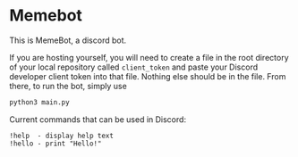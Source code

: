 # Memebot 

This is MemeBot, a discord bot.

If you are hosting yourself, you will need to create a file in the root directory of your local repository called 
`client_token` and paste your Discord developer client token into that file. Nothing else should be in the file.
From there, to run the bot, simply use

```bash
python3 main.py
```

Current commands that can be used in Discord:
    
    !help  - display help text
    !hello - print "Hello!"